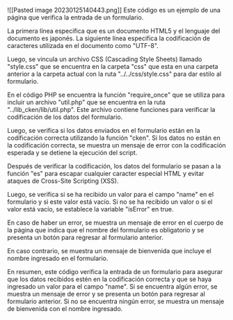 ![[Pasted image 20230125140443.png]]
Este código es un ejemplo de una página que verifica la entrada de un formulario.

La primera línea especifica que es un documento HTML5 y el lenguaje del documento es japonés. La siguiente línea especifica la codificación de caracteres utilizada en el documento como "UTF-8".

Luego, se vincula un archivo CSS (Cascading Style Sheets) llamado "style.css" que se encuentra en la carpeta "css" que esta en una carpeta anterior a la carpeta actual con la ruta "../../css/style.css" para dar estilo al formulario.

En el código PHP se encuentra la función "require_once" que se utiliza para incluir un archivo "util.php" que se encuentra en la ruta "../lib_cken/lib/util.php". Este archivo contiene funciones para verificar la codificación de los datos del formulario.

Luego, se verifica si los datos enviados en el formulario están en la codificación correcta utilizando la función "cken". Si los datos no están en la codificación correcta, se muestra un mensaje de error con la codificación esperada y se detiene la ejecución del script.

Después de verificar la codificación, los datos del formulario se pasan a la función "es" para escapar cualquier caracter especial HTML y evitar ataques de Cross-Site Scripting (XSS).

Luego, se verifica si se ha recibido un valor para el campo "name" en el formulario y si este valor está vacío. Si no se ha recibido un valor o si el valor está vacío, se establece la variable "isError" en true.

En caso de haber un error, se muestra un mensaje de error en el cuerpo de la página que indica que el nombre del formulario es obligatorio y se presenta un botón para regresar al formulario anterior.

En caso contrario, se muestra un mensaje de bienvenida que incluye el nombre ingresado en el formulario.

En resumen, este código verifica la entrada de un formulario para asegurar que los datos recibidos estén en la codificación correcta y que se haya ingresado un valor para el campo "name". Si se encuentra algún error, se muestra un mensaje de error y se presenta un botón para regresar al formulario anterior. Si no se encuentra ningún error, se muestra un mensaje de bienvenida con el nombre ingresado.

